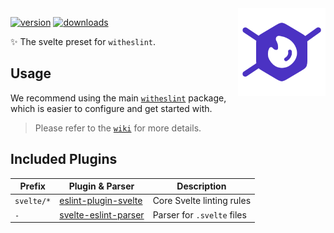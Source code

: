 <!-- Badges -->
[src-version]: https://img.shields.io/npm/v/@witheslint/preset-svelte?style=flat&color=444&label=version
[src-download]: https://img.shields.io/npm/dm/@witheslint/preset-svelte?style=flat&color=444&label=download
[href-npm]: https://npmjs.com/package/@witheslint/preset-svelte

<img src="https://github.com/witheslint/static/raw/main/icons/witheslint.svg" alt="witheslint" align="right" width="140" height="140">

[![version][src-version]][href-npm]
[![downloads][src-download]][href-npm]

✨ The svelte preset for `witheslint`.

## Usage

We recommend using the main [`witheslint`](../../witheslint) package, which is easier to configure and get started with.

> Please refer to the [`wiki`](https://deepwiki.com/witheslint/witheslint) for more details.

## Included Plugins

| Prefix        | Plugin & Parser                                                           | Description                    |
|---------------|---------------------------------------------------------------------------|--------------------------------|
| `svelte/*`    | [eslint-plugin-svelte](https://github.com/sveltejs/eslint-plugin-svelte)  | Core Svelte linting rules      |
| `-`           | [svelte-eslint-parser](https://github.com/sveltejs/svelte-eslint-parser)  | Parser for `.svelte` files     |


